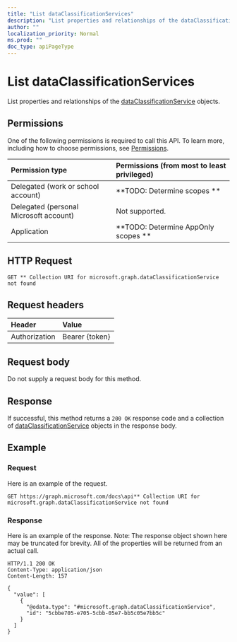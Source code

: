 ```yaml
---
title: "List dataClassificationServices"
description: "List properties and relationships of the dataClassificationService objects."
author: ""
localization_priority: Normal
ms.prod: ""
doc_type: apiPageType
---
```


# List dataClassificationServices

List properties and relationships of the [dataClassificationService](../resources/dataclassificationservice.md) objects.

## Permissions
One of the following permissions is required to call this API. To learn more, including how to choose permissions, see [Permissions](/concepts/permissions-reference.md).

|Permission type|Permissions (from most to least privileged)|
|:---|:---|
|Delegated (work or school account)|**TODO: Determine scopes **|
|Delegated (personal Microsoft account)|Not supported.|
|Application|**TODO: Determine AppOnly scopes **|

## HTTP Request
<!-- {
  "blockType": "ignored"
}
-->
``` http
GET ** Collection URI for microsoft.graph.dataClassificationService not found
```

## Request headers
|Header|Value|
|:---|:---|
|Authorization|Bearer {token}|

## Request body
Do not supply a request body for this method.

## Response
If successful, this method returns a `200 OK` response code and a collection of [dataClassificationService](../resources/dataclassificationservice.md) objects in the response body.

## Example

### Request
Here is an example of the request.
<!-- {
  "blockType": "request",
  "name": "get_dataclassificationservice"
}
-->
``` http
GET https://graph.microsoft.com/docs\api** Collection URI for microsoft.graph.dataClassificationService not found
```

### Response
Here is an example of the response. Note: The response object shown here may be truncated for brevity. All of the properties will be returned from an actual call.
<!-- {
  "blockType": "response",
  "truncated": true,
  "@odata.type": "collection(microsoft.graph.dataclassificationservice)"
}
-->
``` http
HTTP/1.1 200 OK
Content-Type: application/json
Content-Length: 157

{
  "value": [
    {
      "@odata.type": "#microsoft.graph.dataClassificationService",
      "id": "5cbbe705-e705-5cbb-05e7-bb5c05e7bb5c"
    }
  ]
}
```

